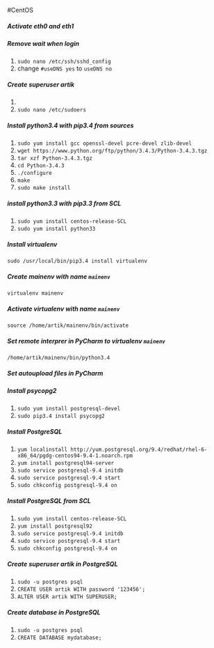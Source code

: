 #CentOS

##### Activate eth0 and eth1


##### Remove wait when login
1. `sudo nano /etc/ssh/sshd_config`
2. change `#useDNS yes` to `useDNS no`

##### Create superuser artik
1.
2. `sudo nano /etc/sudoers`

##### Install python3.4 with pip3.4 from sources
1. `sudo yum install gcc openssl-devel pcre-devel zlib-devel`
2. `wget https://www.python.org/ftp/python/3.4.3/Python-3.4.3.tgz`
3. `tar xzf Python-3.4.3.tgz` 
4. `cd Python-3.4.3`
5. `./configure`
6. `make`
7. `sudo make install`

##### install python3.3 with pip3.3 from SCL
1. `sudo yum install centos-release-SCL`
2. `sudo yum install python33`

##### Install virtualenv
`sudo /usr/local/bin/pip3.4 install virtualenv`

##### Create mainenv with name `mainenv`
`virtualenv mainenv`

##### Activate virtualenv with name `mainenv`
`source /home/artik/mainenv/bin/activate`


##### Set remote interprer in PyCharm to virtualenv `mainenv`
`/home/artik/mainenv/bin/python3.4`


##### Set autoupload files in PyCharm


##### Install psycopg2
1. `sudo yum install postgresql-devel`
2. `sudo pip3.4 install psycopg2`


##### Install PostgreSQL
1. `yum localinstall http://yum.postgresql.org/9.4/redhat/rhel-6-x86_64/pgdg-centos94-9.4-1.noarch.rpm`
2. `yum install postgresql94-server`
3. `sudo service postgresql-9.4 initdb`
4. `sudo service postgresql-9.4 start`
5. `sudo chkconfig postgresql-9.4 on`

##### Install PostgreSQL from SCL
1. `sudo yum install centos-release-SCL`
2. `yum install postgresql92`
3. `sudo service postgresql-9.4 initdb`
4. `sudo service postgresql-9.4 start`
5. `sudo chkconfig postgresql-9.4 on`


##### Create superuser artik in PostgreSQL
1. `sudo -u postgres psql`
2. `CREATE USER artik WITH password '123456';`
3. `ALTER USER artik WITH SUPERUSER;`

##### Create database in PostgreSQL
1. `sudo -u postgres psql`
2. `CREATE DATABASE mydatabase;`
